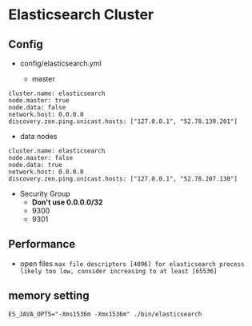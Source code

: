 # Elasticsearch Cluster

## Config
* config/elasticsearch.yml

  * master
```
cluster.name: elasticsearch
node.master: true
node.data: false
network.host: 0.0.0.0
discovery.zen.ping.unicast.hosts: ["127.0.0.1", "52.78.139.201"]
```

  * data nodes
```
cluster.name: elasticsearch
node.master: false
node.data: true
network.host: 0.0.0.0
discovery.zen.ping.unicast.hosts: ["127.0.0.1", "52.78.207.130"]
```

* Security Group
  * **Don't use 0.0.0.0/32**
  * 9300
  * 9301


## Performance
* open files
`max file descriptors [4096] for elasticsearch process likely too low, consider increasing to at least [65536]`

## memory setting
```
ES_JAVA_OPTS="-Xms1536m -Xmx1536m" ./bin/elasticsearch
```